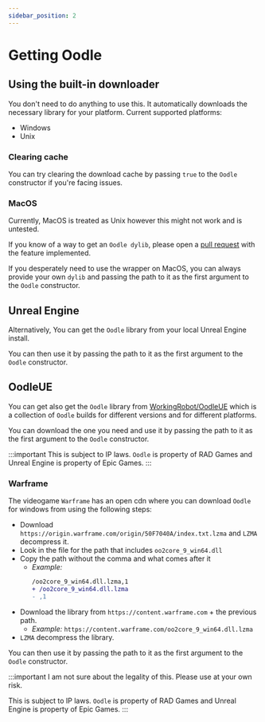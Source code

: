 ```yaml
---
sidebar_position: 2
---
```

# Getting Oodle

## Using the built-in downloader
You don't need to do anything to use this. It automatically downloads the necessary library for your platform.
Current supported platforms:
- Windows
- Unix

### Clearing cache
You can try clearing the download cache by passing `true` to the `Oodle` constructor if you're facing issues.
### MacOS
Currently, MacOS is treated as Unix however this might not work and is untested.

If you know of a way to get an `Oodle dylib`, please open a [pull request](https://github.com/Backiscute/oodle.js/pulls) with the feature implemented.

If you desperately need to use the wrapper on MacOS, you can always provide your own `dylib` and passing the path to it as the first argument to the `Oodle` constructor.

## Unreal Engine
Alternatively, You can get the `Oodle` library from your local Unreal Engine install.

You can then use it by passing the path to it as the first argument to the `Oodle` constructor.

## OodleUE
You can get also get the `Oodle` library from [WorkingRobot/OodleUE](https://github.com/WorkingRobot/OodleUE) which is a collection of `Oodle` builds for different versions and for different platforms.

You can download the one you need and use it by passing the path to it as the first argument to the `Oodle` constructor.

:::important
This is subject to IP laws. `Oodle` is property of RAD Games and Unreal Engine is property of Epic Games.
:::

### Warframe
The videogame `Warframe` has an open cdn where you can download `Oodle` for windows from using the following steps:
- Download `https://origin.warframe.com/origin/50F7040A/index.txt.lzma` and `LZMA` decompress it.
- Look in the file for the path that includes `oo2core_9_win64.dll`
- Copy the path without the comma and what comes after it
  - *Example:*
    ```diff
    /oo2core_9_win64.dll.lzma,1
    + /oo2core_9_win64.dll.lzma
    - ,1
    ```
- Download the library from `https://content.warframe.com` + the previous path.
  - *Example:* `https://content.warframe.com/oo2core_9_win64.dll.lzma`
- `LZMA` decompress the library.

You can then use it by passing the path to it as the first argument to the `Oodle` constructor.

:::important
I am not sure about the legality of this. Please use at your own risk.

This is subject to IP laws. `Oodle` is property of RAD Games and Unreal Engine is property of Epic Games.
:::